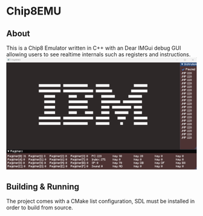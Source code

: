 # Chip8EMU
## About
This is a Chip8 Emulator written in C++ with an Dear IMGui debug GUI allowing users to see realtime internals such as registers and instructions.
![alt text](/.show/IBMTest.png?raw=true)
## Building & Running
The project comes with a CMake list configuration, SDL must be installed in order to build from source.